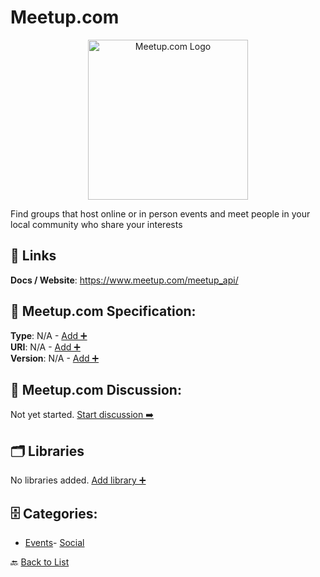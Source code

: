 # Meetup.com
<p align="center">
    <img width="256" src="https://raw.githubusercontent.com/apis-list/apis-list/main/apis/meetup-com/logo_256x256.png" alt="Meetup.com Logo"/>
</p>
Find groups that host online or in person events and meet people in your local community who share your interests

##  🔗 Links
**Docs / Website**: https://www.meetup.com/meetup_api/

## 🧬 Meetup.com Specification:
**Type**: N/A - [Add ➕](https://github.com/apis-list/apis-list/edit/main/apis/meetup-com/meetup-com.yaml)  
**URI**: N/A - [Add ➕](https://github.com/apis-list/apis-list/edit/main/apis/meetup-com/meetup-com.yaml)  
**Version**: N/A - [Add ➕](https://github.com/apis-list/apis-list/edit/main/apis/meetup-com/meetup-com.yaml)

## 💬 Meetup.com Discussion:
Not yet started. [Start discussion ➡️](https://github.com/apis-list/apis-list/discussions/new)

## 🗂️ Libraries

No libraries added. [Add library ➕](https://github.com/apis-list/apis-list/edit/main/apis/meetup-com/meetup-com.yaml)    


## 🗄️ Categories:
- [Events](https://github.com/apis-list/apis-list#events-)- [Social](https://github.com/apis-list/apis-list#social-)

🔙  [Back to List](https://github.com/apis-list/apis-list)
